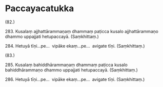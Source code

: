 # Paccayacatukka

(82.)

283\. Kusalaṃ ajjhattārammaṇaṃ dhammaṃ paṭicca kusalo ajjhattārammaṇo dhammo uppajjati hetupaccayā. (Saṃkhittaṃ.)

284\. Hetuyā tīṇi…pe…  vipāke ekaṃ…pe…  avigate tīṇi. (Saṃkhittaṃ.)

(83.)

285\. Kusalaṃ bahiddhārammaṇaṃ dhammaṃ paṭicca kusalo bahiddhārammaṇo dhammo uppajjati hetupaccayā. (Saṃkhittaṃ.)

286\. Hetuyā tīṇi…pe…  vipāke ekaṃ…pe…  avigate tīṇi. (Saṃkhittaṃ.)

